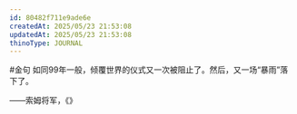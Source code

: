 ```yaml
---
id: 80482f711e9ade6e
createdAt: 2025/05/23 21:53:08
updatedAt: 2025/05/23 21:53:08
thinoType: JOURNAL
---
```

#金句 如同99年一般，倾覆世界的仪式又一次被阻止了。然后，又一场“暴雨”落下了。

——索姆将军，《》